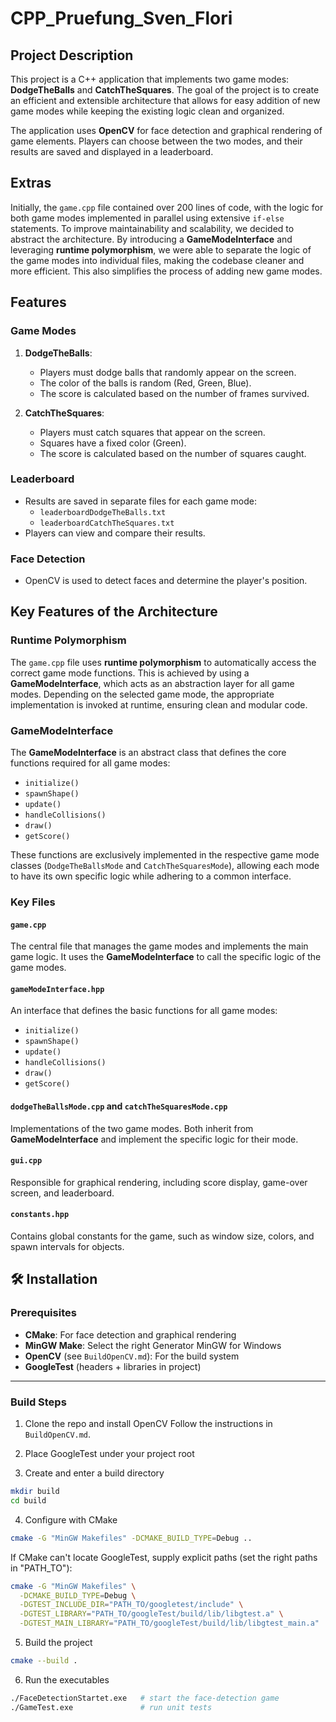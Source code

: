 # CPP_Pruefung_Sven_Flori

## Project Description

This project is a C++ application that implements two game modes: **DodgeTheBalls** and **CatchTheSquares**. The goal of the project is to create an efficient and extensible architecture that allows for easy addition of new game modes while keeping the existing logic clean and organized.

The application uses **OpenCV** for face detection and graphical rendering of game elements. Players can choose between the two modes, and their results are saved and displayed in a leaderboard.


## Extras

Initially, the `game.cpp` file contained over 200 lines of code, with the logic for both game modes implemented in parallel using extensive `if-else` statements. To improve maintainability and scalability, we decided to abstract the architecture. By introducing a **GameModeInterface** and leveraging **runtime polymorphism**, we were able to separate the logic of the game modes into individual files, making the codebase cleaner and more efficient. This also simplifies the process of adding new game modes.


## Features

### Game Modes
1. **DodgeTheBalls**:
   - Players must dodge balls that randomly appear on the screen.
   - The color of the balls is random (Red, Green, Blue).
   - The score is calculated based on the number of frames survived.

2. **CatchTheSquares**:
   - Players must catch squares that appear on the screen.
   - Squares have a fixed color (Green).
   - The score is calculated based on the number of squares caught.

### Leaderboard
- Results are saved in separate files for each game mode:
  - `leaderboardDodgeTheBalls.txt`
  - `leaderboardCatchTheSquares.txt`
- Players can view and compare their results.

### Face Detection
- OpenCV is used to detect faces and determine the player's position.


## Key Features of the Architecture

### Runtime Polymorphism
The `game.cpp` file uses **runtime polymorphism** to automatically access the correct game mode functions. This is achieved by using a **GameModeInterface**, which acts as an abstraction layer for all game modes. Depending on the selected game mode, the appropriate implementation is invoked at runtime, ensuring clean and modular code.

### GameModeInterface
The **GameModeInterface** is an abstract class that defines the core functions required for all game modes:
- `initialize()`
- `spawnShape()`
- `update()`
- `handleCollisions()`
- `draw()`
- `getScore()`

These functions are exclusively implemented in the respective game mode classes (`DodgeTheBallsMode` and `CatchTheSquaresMode`), allowing each mode to have its own specific logic while adhering to a common interface.


### Key Files

#### `game.cpp`
The central file that manages the game modes and implements the main game logic. It uses the **GameModeInterface** to call the specific logic of the game modes.

#### `gameModeInterface.hpp`
An interface that defines the basic functions for all game modes:
- `initialize()`
- `spawnShape()`
- `update()`
- `handleCollisions()`
- `draw()`
- `getScore()`

#### `dodgeTheBallsMode.cpp` and `catchTheSquaresMode.cpp`
Implementations of the two game modes. Both inherit from **GameModeInterface** and implement the specific logic for their mode.

#### `gui.cpp`
Responsible for graphical rendering, including score display, game-over screen, and leaderboard.

#### `constants.hpp`
Contains global constants for the game, such as window size, colors, and spawn intervals for objects.

## 🛠 Installation

### Prerequisites

- **CMake**: For face detection and graphical rendering
- **MinGW Make**: Select the right Generator MinGW for Windows
- **OpenCV** (see `BuildOpenCV.md`): For the build system
- **GoogleTest** (headers + libraries in project)

---

### Build Steps

1. Clone the repo and install OpenCV
   Follow the instructions in `BuildOpenCV.md`.

2. Place GoogleTest under your project root

3. Create and enter a build directory
```bash
mkdir build
cd build
```

4. Configure with CMake
```bash
cmake -G "MinGW Makefiles" -DCMAKE_BUILD_TYPE=Debug ..
```
If CMake can't locate GoogleTest, supply explicit paths (set the right paths in "PATH_TO"):
```bash
cmake -G "MinGW Makefiles" \
  -DCMAKE_BUILD_TYPE=Debug \
  -DGTEST_INCLUDE_DIR="PATH_TO/googletest/include" \
  -DGTEST_LIBRARY="PATH_TO/googleTest/build/lib/libgtest.a" \
  -DGTEST_MAIN_LIBRARY="PATH_TO/googleTest/build/lib/libgtest_main.a" ..
```
5. Build the project
```bash
cmake --build .
```

6. Run the executables
```bash
./FaceDetectionStartet.exe   # start the face-detection game
./GameTest.exe               # run unit tests
```